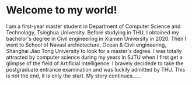 Welcome to my world!
======

I am a first-year master student in Department of Computer Science and Technology, Tsinghua University. Before studying in THU, I obtained my bachelor's degree in Civil engineering in Xiamen University in 2020. Then I went to School of Navasl archiotecture, Ocean & Civil engineering, Shanghai Jiao Tong University to look for a master's degree. I was totally attracted by computer science during my years in SJTU when I first get a glimpse of the field of Artificial Intelligence. I bravely decidede to take the postgraduate entrance examination and was luckily admitted by THU. This is not the end, it is only the start. My story continues……
